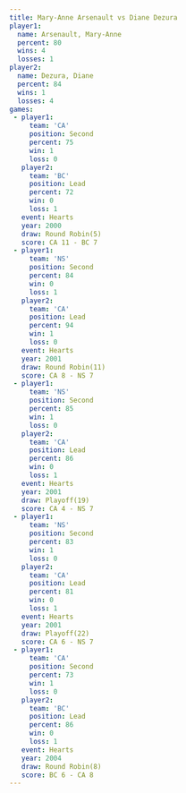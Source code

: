 ```yaml
---
title: Mary-Anne Arsenault vs Diane Dezura
player1:                    
  name: Arsenault, Mary-Anne
  percent: 80               
  wins: 4                   
  losses: 1                 
player2:                    
  name: Dezura, Diane       
  percent: 84               
  wins: 1                   
  losses: 4                 
games:
 - player1:          
     team: 'CA'      
     position: Second
     percent: 75     
     win: 1          
     loss: 0         
   player2:        
     team: 'BC'    
     position: Lead
     percent: 72   
     win: 0        
     loss: 1       
   event: Hearts       
   year: 2000          
   draw: Round Robin(5)
   score: CA 11 - BC 7 
 - player1:          
     team: 'NS'      
     position: Second
     percent: 84     
     win: 0          
     loss: 1         
   player2:        
     team: 'CA'    
     position: Lead
     percent: 94   
     win: 1        
     loss: 0       
   event: Hearts        
   year: 2001           
   draw: Round Robin(11)
   score: CA 8 - NS 7   
 - player1:          
     team: 'NS'      
     position: Second
     percent: 85     
     win: 1          
     loss: 0         
   player2:        
     team: 'CA'    
     position: Lead
     percent: 86   
     win: 0        
     loss: 1       
   event: Hearts     
   year: 2001        
   draw: Playoff(19) 
   score: CA 4 - NS 7
 - player1:          
     team: 'NS'      
     position: Second
     percent: 83     
     win: 1          
     loss: 0         
   player2:        
     team: 'CA'    
     position: Lead
     percent: 81   
     win: 0        
     loss: 1       
   event: Hearts     
   year: 2001        
   draw: Playoff(22) 
   score: CA 6 - NS 7
 - player1:          
     team: 'CA'      
     position: Second
     percent: 73     
     win: 1          
     loss: 0         
   player2:        
     team: 'BC'    
     position: Lead
     percent: 86   
     win: 0        
     loss: 1       
   event: Hearts       
   year: 2004          
   draw: Round Robin(8)
   score: BC 6 - CA 8  
---
```

